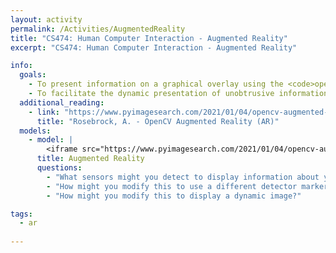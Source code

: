 ```yaml
---
layout: activity
permalink: /Activities/AugmentedReality
title: "CS474: Human Computer Interaction - Augmented Reality"
excerpt: "CS474: Human Computer Interaction - Augmented Reality"

info: 
  goals: 
    - To present information on a graphical overlay using the <code>opencv</code> library
    - To facilitate the dynamic presentation of unobtrusive information in one's field of vision
  additional_reading:
    - link: "https://www.pyimagesearch.com/2021/01/04/opencv-augmented-reality-ar/"
      title: "Rosebrock, A. - OpenCV Augmented Reality (AR)"    
  models:
    - model: |
        <iframe src="https://www.pyimagesearch.com/2021/01/04/opencv-augmented-reality-ar/" width="100%" height="800"></iframe>  
      title: Augmented Reality
      questions:
        - "What sensors might you detect to display information about your surroundings, such as available wifi signals, or the location of a particular building on campus?"
        - "How might you modify this to use a different detector marker?"
        - "How might you modify this to display a dynamic image?"

tags:
  - ar
  
---
```

